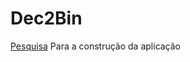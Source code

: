 # Dec2Bin
[Pesquisa](https://www.cuemath.com/numbers/decimal-to-binary/) Para a construção da aplicação
